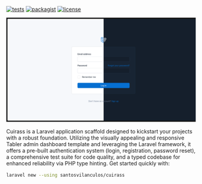 [![tests](https://img.shields.io/github/actions/workflow/status/SantosVilanculos/cuirass/tests.yml?label=tests)](https://github.com/SantosVilanculos/cuirass/actions)
[![packagist](https://img.shields.io/packagist/v/santosvilanculos/cuirass)](https://packagist.org/packages/santosvilanculos/cuirass)
[![license](https://img.shields.io/github/license/SantosVilanculos/cuirass)](https://github.com/SantosVilanculos/cuirass/blob/main/LICENSE)

![screenshot](./screenshot.png)

Cuirass is a Laravel application scaffold designed to kickstart your projects with a robust foundation. Utilizing the visually appealing and responsive Tabler admin dashboard template and leveraging the Laravel framework, it offers a pre-built authentication system (login, registration, password reset), a comprehensive test suite for code quality, and a typed codebase for enhanced reliability via PHP type hinting. Get started quickly with:

```sh
laravel new --using santosvilanculos/cuirass
```
